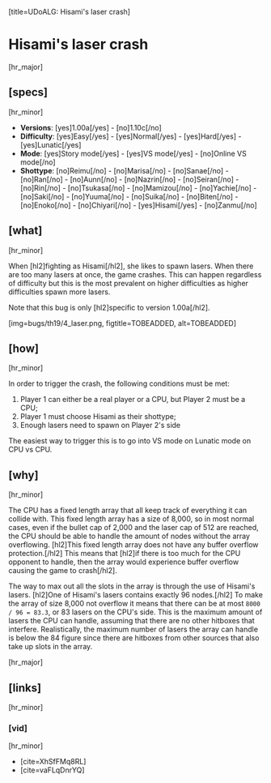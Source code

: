 [title=UDoALG: Hisami's laser crash]
# Hisami's laser crash
[hr_major]

## [specs]  
[hr_minor]

* **Versions**: [yes]1.00a[/yes] - [no]1.10c[/no]
* **Difficulty**: [yes]Easy[/yes] - [yes]Normal[/yes] - [yes]Hard[/yes] - [yes]Lunatic[/yes]
* **Mode**: [yes]Story mode[/yes] - [yes]VS mode[/yes] - [no]Online VS mode[/no]
* **Shottype**: [no]Reimu[/no] - [no]Marisa[/no] - [no]Sanae[/no] - [no]Ran[/no] - [no]Aunn[/no] - [no]Nazrin[/no] - [no]Seiran[/no] - [no]Rin[/no] - [no]Tsukasa[/no] - [no]Mamizou[/no] - [no]Yachie[/no] - [no]Saki[/no] - [no]Yuuma[/no] - [no]Suika[/no] - [no]Biten[/no] - [no]Enoko[/no] - [no]Chiyari[/no] - [yes]Hisami[/yes] - [no]Zanmu[/no]


## [what]
[hr_minor]

When [hl2]fighting as Hisami[/hl2], she likes to spawn lasers. When there are too many lasers at once, the game crashes. This can happen regardless of difficulty but this is the most prevalent on higher difficulties as higher difficulties spawn more lasers.

Note that this bug is only [hl2]specific to version 1.00a[/hl2].

[img=bugs/th19/4_laser.png, figtitle=TOBEADDED, alt=TOBEADDED]


## [how]
[hr_minor]

In order to trigger the crash, the following conditions must be met:
1. Player 1 can either be a real player or a CPU, but Player 2 must be a CPU;
2. Player 1 must choose Hisami as their shottype;
3. Enough lasers need to spawn on Player 2's side

The easiest way to trigger this is to go into VS mode on Lunatic mode on CPU vs CPU.

## [why]
[hr_minor]

The CPU has a fixed length array that all keep track of everything it can collide with. This fixed length array has a size of 8,000, so in most normal cases, even if the bullet cap of 2,000 and the laser cap of 512 are reached, the CPU should be able to handle the amount of nodes without the array overflowing. [hl2]This fixed length array does not have any buffer overflow protection.[/hl2] This means that [hl2]if there is too much for the CPU opponent to handle, then the array would experience buffer overflow causing the game to crash[/hl2].

The way to max out all the slots in the array is through the use of Hisami's lasers. [hl2]One of Hisami's lasers contains exactly 96 nodes.[/hl2] To make the array of size 8,000 not overflow it means that there can be at most ``8000 / 96 = 83.3``, or 83 lasers on the CPU's side. This is the maximum amount of lasers the CPU can handle, assuming that there are no other hitboxes that interfere. Realistically, the maximum number of lasers the array can handle is below the 84 figure since there are hitboxes from other sources that also take up slots in the array. 

[hr_major]
## [links]
[hr_minor]
### [vid]
[hr_minor]

+ [cite=XhSfFMq8RL]
+ [cite=vaFLqDnrYQ]
